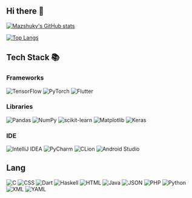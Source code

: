 ## Hi there 👋

<!--
**mazshuky/mazshuky** is a ✨ _special_ ✨ repository because its `README.md` (this file) appears on your GitHub profile.

Here are some ideas to get you started:

- 🔭 I’m currently working on ...
- 🌱 I’m currently learning ...
- 👯 I’m looking to collaborate on ...
- 🤔 I’m looking for help with ...
- 💬 Ask me about ...
- 📫 How to reach me: ...
- 😄 Pronouns: ...
- ⚡ Fun fact: ...
-->

[![Mazshuky's GitHub stats](https://github-readme-stats.vercel.app/api?username=mazshuky&show_icons=true&theme=transparent)](https://github.com/mazshuky)

[![Top Langs](https://github-readme-stats.vercel.app/api/top-langs/?username=mazshuky&layout=compact)](https://github.com/mazshuky)

## Tech Stack 📚
### Frameworks
![TensorFlow](https://img.shields.io/badge/TensorFlow-FF6F00?style=flat-square&logo=tensorflow&logoColor=white) ![PyTorch](https://img.shields.io/badge/PyTorch-EE4C2C?style=flat-square&logo=pytorch&logoColor=white) ![Flutter](https://img.shields.io/badge/Flutter-02569B?logo=flutter&logoColor=fff)

### Libraries
![Pandas](https://img.shields.io/badge/Pandas-150458?style=flat-square&logo=pandas&logoColor=white) ![NumPy](https://img.shields.io/badge/NumPy-013243?style=flat-square&logo=numpy&logoColor=white) ![scikit-learn](https://img.shields.io/badge/scikit--learn-F7931E?style=flat-square&logo=scikit-learn&logoColor=white) ![Matplotlib](https://img.shields.io/badge/Matplotlib-11557C?style=flat-square&logo=matplotlib&logoColor=white) ![Keras](https://img.shields.io/badge/Keras-D00000?style=flat-square&logo=keras&logoColor=white)

### IDE
![IntelliJ IDEA](https://img.shields.io/badge/IntelliJ%20IDEA-000000?style=flat-square&logo=intellijidea&logoColor=white) ![PyCharm](https://img.shields.io/badge/PyCharm-000000?style=flat-square&logo=pycharm&logoColor=white) ![CLion](https://img.shields.io/badge/CLion-000000?style=flat-square&logo=clion&logoColor=white) ![Android Studio](https://img.shields.io/badge/Android%20Studio-3DDC84?style=flat-square&logo=androidstudio&logoColor=white)

## Lang
![C](https://img.shields.io/badge/C-00599C?logo=c&logoColor=white) ![CSS](https://img.shields.io/badge/CSS-639?logo=css&logoColor=fff) ![Dart](https://img.shields.io/badge/Dart-%230175C2.svg?logo=dart&logoColor=white) ![Haskell](https://img.shields.io/badge/Haskell-5e5086?logo=haskell&logoColor=white) ![HTML](https://img.shields.io/badge/HTML-%23E34F26.svg?logo=html5&logoColor=white) ![Java](https://img.shields.io/badge/Java-%23ED8B00.svg?logo=openjdk&logoColor=white) ![JSON](https://img.shields.io/badge/JSON-000?logo=json&logoColor=fff) ![PHP](https://img.shields.io/badge/php-%23777BB4.svg?&logo=php&logoColor=white) ![Python](https://img.shields.io/badge/Python-3776AB?logo=python&logoColor=fff) ![XML](https://img.shields.io/badge/XML-767C52?logo=xml&logoColor=fff) ![YAML](https://img.shields.io/badge/YAML-CB171E?logo=yaml&logoColor=fff)

 
